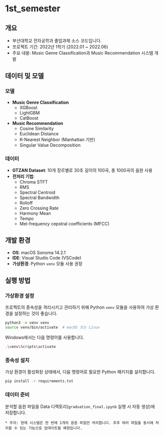 # 1st_semester

## 개요
- 부산대학교 전자공학과 졸업과제 소스 코드입니다.
- 프로젝트 기간: 2022년 1학기 (2022.01 ~ 2022.06)
- 주요 내용: Music Genre Classification과 Music Recommendation 시스템 개발

## 데이터 및 모델
### 모델
- **Music Genre Classification**
    - XGBoost
    - LightGBM
    - CatBoost
- **Music Recommendation**
    - Cosine Similarity
    - Euclidean Distance
    - K-Nearest Neighbor (Manhattan 기반)
    - Singular Value Decomposition

### 데이터
- **GTZAN Dataset**: 10개 장르별로 30초 길이의 100곡, 총 1000곡의 음원 사용
- **전처리 기법**:
    - Chroma STFT
    - RMS
    - Spectral Centroid
    - Spectral Bandwidth
    - Rolloff
    - Zero Crossing Rate
    - Harmony Mean
    - Tempo
    - Mel-frequency cepstral coefficients (MFCC)

## 개발 환경
- **OS**: macOS Sonoma 14.2.1
- **IDE**: Visual Studio Code (VSCode)
- **가상환경**: Python `venv` 모듈 사용 권장

## 실행 방법

### 가상환경 설정

프로젝트의 종속성을 격리시키고 관리하기 위해 Python `venv` 모듈을 사용하여 가상 환경을 설정하는 것이 좋습니다.

```bash
python3 -m venv venv
source venv/bin/activate  # macOS 또는 Linux
```

Windows에서는 다음 명령어를 사용합니다.

```bash
.\venv\Scripts\activate
```

### 종속성 설치

가상 환경이 활성화된 상태에서, 다음 명령어로 필요한 Python 패키지를 설치합니다.

```bash
pip install -r requirements.txt
```

### 데이터 준비

분석할 음원 파일을 Data 디렉토리(`graduation_final.ipynb` 실행 시 자동 생성)에 저장합니다.

    * 주의: 현재 시스템은 한 번에 1개의 음원 파일만 처리합니다. 추후 여러 파일을 동시에 처리할 수 있는 기능으로 업데이트될 예정입니다.
